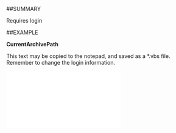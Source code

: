 

##SUMMARY

Requires login


##EXAMPLE

**CurrentArchivePath**

This text may be copied to the notepad, and saved as a *.vbs file. Remember to change the login information.

![](../../Examples/vbs/SOSettings.CurrentArchivePath.vbs.txt)





